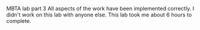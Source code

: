 MBTA lab part 3
All aspects of the work have been implemented correctly.
I didn't work on this lab with anyone else.
This lab took me about 6 hours to complete.
